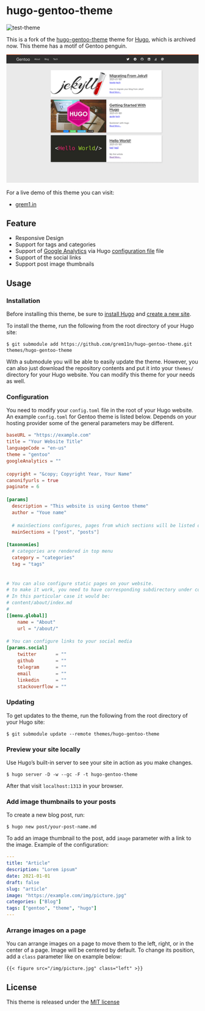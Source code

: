 # hugo-gentoo-theme
![test-theme](https://github.com/grem11n/hugo-gentoo-theme/workflows/test-theme/badge.svg)

This is a fork of the [hugo-gentoo-theme](https://github.com/d-kusk/hugo-gentoo-theme) theme for [Hugo](https://gohugo.io), which is archived now.
This theme has a motif of Gentoo penguin.

![hugo-gentoo-theme's screenshot](https://raw.githubusercontent.com/grem11n/hugo-gentoo-theme/master/images/screenshot.png)

For a live demo of this theme you can visit:
- [grem1.in](grem1.in)

## Feature

- Responsive Design
- Support for tags and categories
- Support of [Google Analytics](https://analytics.google.com/analytics/web/provision/#/provision) via Hugo [configuration file](https://gohugo.io/getting-started/configuration/) file
- Support of the social links
- Support post image thumbnails

## Usage

### Installation

Before installing this theme, be sure to [install Hugo](https://gohugo.io/getting-started/quick-start/)
and [create a new site](https://gohugo.io/getting-started/quick-start/#step-2-create-a-new-site).

To install the theme, run the following from the root directory of your Hugo site:

```
$ git submodule add https://github.com/grem11n/hugo-gentoo-theme.git themes/hugo-gentoo-theme
```

With a submodule you will be able to easily update the theme. However, you can also just download the repository contents and put it into your `themes/` directory for your Hugo website. You can modify this theme for your needs as well.

### Configuration

You need to modify your `config.toml` file in the root of your Hugo website. An example `config.toml` for Gentoo theme is listed below. Depends on your hosting provider some of the general parameters may be different.

```toml
baseURL = "https://example.com"
title = "Your Website Title"
languageCode = "en-us"
theme = "gentoo"
googleAnalytics = ""

copyright = "&copy; Copyright Year, Your Name"
canonifyurls = true
paginate = 6

[params]
  description = "This website is using Gentoo theme"
  author = "Youe name"

  # mainSections configures, pages from which sections will be listed on the main page
  mainSections = ["post", "posts"]

[taxonomies]
  # categories are rendered in top menu
  category = "categories"
  tag = "tags"


# You can also configure static pages on your website.
# to make it work, you need to have corresponding subdirectory under content/ dir with index.md
# In this particular case it would be:
# content/about/index.md
#
[[menu.global]]
    name = "About"
    url = "/about/"

# You can configure links to your social media
[params.social]
    twitter       = ""
    github        = ""
    telegram      = ""
    email         = ""
    linkedin      = ""
    stackoverflow = ""
```

### Updating

To get updates to the theme, run the following from the root directory of your Hugo site: 

```
$ git submodule update --remote themes/hugo-gentoo-theme
```

### Preview your site locally

Use Hugo’s built-in server to see your site in action as you make changes.

```
$ hugo server -D -w --gc -F -t hugo-gentoo-theme
```

After that visit ``localhost:1313`` in your browser.

### Add image thumbnails to your posts

To create a new blog post, run:

```
$ hugo new post/your-post-name.md
```

To add an image thumbnail to the post, add `image` parameter with a link to the image. Example of the configuration:

```yaml
---
title: "Article"
description: "Lorem ipsum"
date: 2021-01-01
draft: false
slug: "article"
image: "https://example.com/img/picture.jpg"
categories: ["Blog"]
tags: ["gentoo", "theme", "hugo"]
---
```

### Arrange images on a page

You can arrange images on a page to move them to the left, right, or in the center of a page. Image will be centered by default. To change its position, add a `class` parameter like on example below:

```
{{< figure src="/img/picture.jpg" class="left" >}}
```

## License
This theme is released under the [MIT license](https://github.com/grem11n/hugo-gentoo-theme/blob/master/LICENSE.md)
